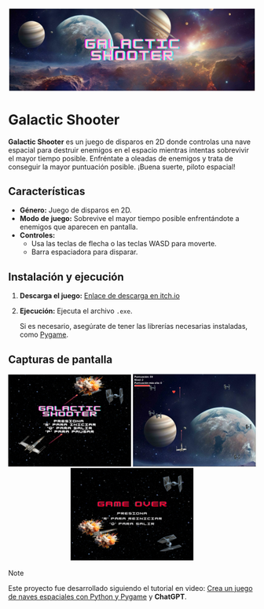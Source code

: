 <p align="center">
  <img src="portada.png" alt="Pantalla de inicio" width="500"/>
</p>

# Galactic Shooter

**Galactic Shooter** es un juego de disparos en 2D donde controlas una nave espacial para destruir enemigos en el espacio mientras intentas sobrevivir el mayor tiempo posible. Enfréntate a oleadas de enemigos y trata de conseguir la mayor puntuación posible. ¡Buena suerte, piloto espacial!


## Características

- **Género:** Juego de disparos en 2D.
- **Modo de juego:** Sobrevive el mayor tiempo posible enfrentándote a enemigos que aparecen en pantalla.
- **Controles:**
  - Usa las teclas de flecha o las teclas WASD para moverte.
  - Barra espaciadora para disparar.
    


## Instalación y ejecución

1. **Descarga el juego:** [Enlace de descarga en itch.io](https://parcivaldev.itch.io/galacticshooter)
2. **Ejecución:** Ejecuta el archivo `.exe`.
   
   Si es necesario, asegúrate de tener las librerías necesarias instaladas, como [Pygame](https://www.pygame.org/news).

## Capturas de pantalla
<p align="center">
  <img src="assets/start.png" alt="Pantalla de inicio" width="250"/>
  <img src="juego.png" alt="En medio de una partida" width="250"/>
  <img src="assets/game_over.png" alt="Pantalla de Game Over" width="250"/>
</p>


> [!NOTE]
Este proyecto fue desarrollado siguiendo el tutorial en video: [Crea un juego de naves espaciales con Python y Pygame](https://www.youtube.com/watch?v=fGM9Zj7vrBo) y **ChatGPT**.

